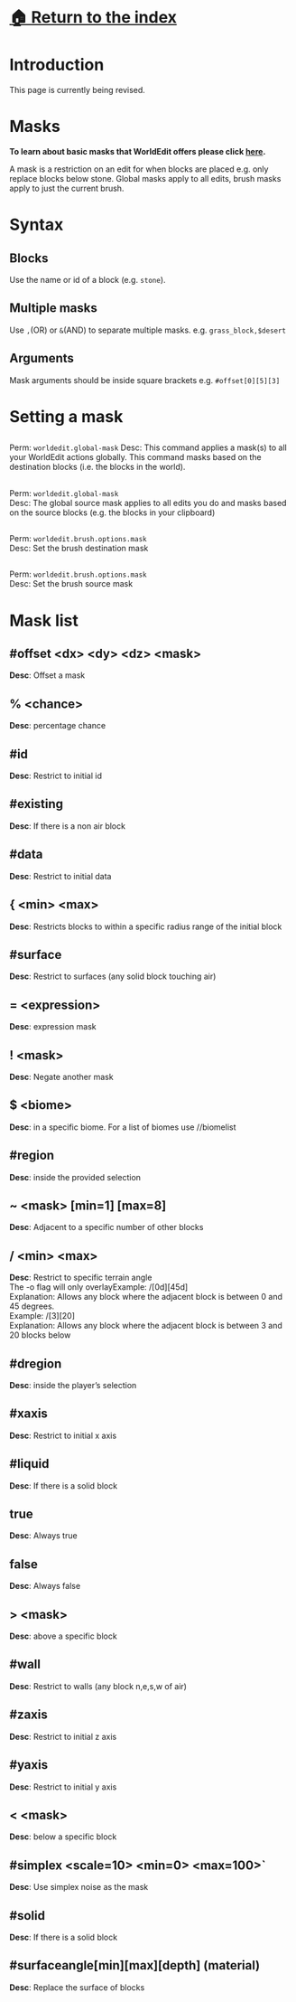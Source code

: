 # [🏠 Return to the index](#../README.adoc)

# Introduction

This page is currently being revised.

# Masks

**To learn about basic masks that WorldEdit offers please click
[here](https://worldedit.readthedocs.io/en/latest/usage/general/masks/).**

A mask is a restriction on an edit for when blocks are placed e.g. only
replace blocks below stone. Global masks apply to all edits, brush masks
apply to just the current brush.

# Syntax

## Blocks

Use the name or id of a block (e.g. `stone`).

## Multiple masks

Use `,`(OR) or `&`(AND) to separate multiple masks. e.g.
`grass_block,$desert`

## Arguments

Mask arguments should be inside square brackets e.g. `#offset[0][5][3]`

# Setting a mask

## 

Perm: `worldedit.global-mask` Desc: This command applies a mask(s) to
all your WorldEdit actions globally. This command masks based on the
destination blocks (i.e. the blocks in the world).

## 

Perm: `worldedit.global-mask`  
Desc: The global source mask applies to all edits you do and masks based
on the source blocks (e.g. the blocks in your clipboard)

## 

Perm: `worldedit.brush.options.mask`  
Desc: Set the brush destination mask

## 

Perm: `worldedit.brush.options.mask`  
Desc: Set the brush source mask

# Mask list

## \#offset &lt;dx&gt; &lt;dy&gt; &lt;dz&gt; &lt;mask&gt;

**Desc**: Offset a mask

## % &lt;chance&gt;

**Desc**: percentage chance

## \#id

**Desc**: Restrict to initial id

## \#existing

**Desc**: If there is a non air block

## \#data

**Desc**: Restrict to initial data

## { &lt;min&gt; &lt;max&gt;

**Desc**: Restricts blocks to within a specific radius range of the
initial block

## \#surface

**Desc**: Restrict to surfaces (any solid block touching air)

## = &lt;expression&gt;

**Desc**: expression mask

## ! &lt;mask&gt;

**Desc**: Negate another mask

## $ &lt;biome&gt;

**Desc**: in a specific biome. For a list of biomes use //biomelist

## \#region

**Desc**: inside the provided selection

## ~ &lt;mask&gt; \[min=1\] \[max=8\]

**Desc**: Adjacent to a specific number of other blocks

## / &lt;min&gt; &lt;max&gt;

**Desc**: Restrict to specific terrain angle  
The -o flag will only overlayExample: /\[0d\]\[45d\]  
Explanation: Allows any block where the adjacent block is between 0 and
45 degrees.  
Example: /\[3\]\[20\]  
Explanation: Allows any block where the adjacent block is between 3 and
20 blocks below

## \#dregion

**Desc**: inside the player’s selection

## \#xaxis

**Desc**: Restrict to initial x axis

## \#liquid

**Desc**: If there is a solid block

## true

**Desc**: Always true

## false

**Desc**: Always false

## &gt; &lt;mask&gt;

**Desc**: above a specific block

## \#wall

**Desc**: Restrict to walls (any block n,e,s,w of air)

## \#zaxis

**Desc**: Restrict to initial z axis

## \#yaxis

**Desc**: Restrict to initial y axis

## &lt; &lt;mask&gt;

**Desc**: below a specific block

## \#simplex &lt;scale=10&gt; &lt;min=0&gt; &lt;max=100&gt;\`

**Desc**: Use simplex noise as the mask

## \#solid

**Desc**: If there is a solid block

## \#surfaceangle\[min\]\[max\]\[depth\] (material)

**Desc**: Replace the surface of blocks
